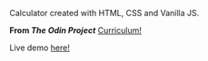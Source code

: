 Calculator created with HTML, CSS and Vanilla JS.

**From  _The Odin Project_** [Curriculum!](https://theodinproject.com/courses/foundations/lessons/calculator)

Live demo [here!](https://muratciftci.github.io/Calculator/](https://calculator-gamma-olive.vercel.app/)https://calculator-gamma-olive.vercel.app/)
